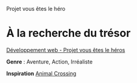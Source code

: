 Projet vous êtes le héro 


# À la recherche du trésor

[ Développement web - Projet vous êtes le héros](https://smnarnold.com/projets/vous-etes-le-heros)

**Genre** : Aventure, Action, Irréaliste

**Inspiration** [ Animal Crossing](https://www.animal-crossing.com/)
